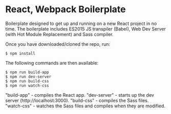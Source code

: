# React, Webpack Boilerplate

Boilerplate designed to get up and running on a new React project in no time.
The boilerplate includes ES2015 JS transpiler (Babel), Web Dev Server (with Hot Module Replacement)
and Sass compiler.

Once you have downloaded/cloned the repo, run:

    $ npm install

The following commands are then available:

    $ npm run build-app
    $ npm run dev-server
    $ npm run build-css
    $ npm run watch-css

"build-app" - compiles the React app.
"dev-server" - starts up the dev server (http://localhost:3000).
"build-css" - compiles the Sass files.
"watch-css" - watches the Sass files and compiles when they are modified.
